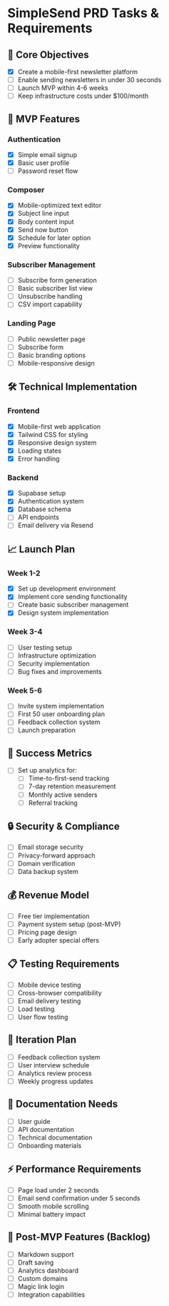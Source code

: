 # SimpleSend PRD Tasks & Requirements

## 🎯 Core Objectives
- [x] Create a mobile-first newsletter platform
- [ ] Enable sending newsletters in under 30 seconds
- [ ] Launch MVP within 4-6 weeks
- [ ] Keep infrastructure costs under $100/month

## 📱 MVP Features

### Authentication
- [x] Simple email signup
- [x] Basic user profile
- [ ] Password reset flow

### Composer
- [x] Mobile-optimized text editor
- [x] Subject line input
- [x] Body content input
- [x] Send now button
- [x] Schedule for later option
- [x] Preview functionality

### Subscriber Management
- [ ] Subscribe form generation
- [ ] Basic subscriber list view
- [ ] Unsubscribe handling
- [ ] CSV import capability

### Landing Page
- [ ] Public newsletter page
- [ ] Subscribe form
- [ ] Basic branding options
- [ ] Mobile-responsive design

## 🛠 Technical Implementation

### Frontend
- [x] Mobile-first web application
- [x] Tailwind CSS for styling
- [x] Responsive design system
- [x] Loading states
- [x] Error handling

### Backend
- [x] Supabase setup
- [x] Authentication system
- [x] Database schema
- [ ] API endpoints
- [ ] Email delivery via Resend

## 📈 Launch Plan

### Week 1-2
- [x] Set up development environment
- [x] Implement core sending functionality
- [ ] Create basic subscriber management
- [x] Design system implementation

### Week 3-4
- [ ] User testing setup
- [ ] Infrastructure optimization
- [ ] Security implementation
- [ ] Bug fixes and improvements

### Week 5-6
- [ ] Invite system implementation
- [ ] First 50 user onboarding plan
- [ ] Feedback collection system
- [ ] Launch preparation

## 🎯 Success Metrics
- [ ] Set up analytics for:
  - [ ] Time-to-first-send tracking
  - [ ] 7-day retention measurement
  - [ ] Monthly active senders
  - [ ] Referral tracking

## 🔒 Security & Compliance
- [ ] Email storage security
- [ ] Privacy-forward approach
- [ ] Domain verification
- [ ] Data backup system

## 💰 Revenue Model
- [ ] Free tier implementation
- [ ] Payment system setup (post-MVP)
- [ ] Pricing page design
- [ ] Early adopter special offers

## 📋 Testing Requirements
- [ ] Mobile device testing
- [ ] Cross-browser compatibility
- [ ] Email delivery testing
- [ ] Load testing
- [ ] User flow testing

## 🔄 Iteration Plan
- [ ] Feedback collection system
- [ ] User interview schedule
- [ ] Analytics review process
- [ ] Weekly progress updates

## 📝 Documentation Needs
- [ ] User guide
- [ ] API documentation
- [ ] Technical documentation
- [ ] Onboarding materials

## ⚡ Performance Requirements
- [ ] Page load under 2 seconds
- [ ] Email send confirmation under 5 seconds
- [ ] Smooth mobile scrolling
- [ ] Minimal battery impact

## 🚀 Post-MVP Features (Backlog)
- [ ] Markdown support
- [ ] Draft saving
- [ ] Analytics dashboard
- [ ] Custom domains
- [ ] Magic link login
- [ ] Integration capabilities